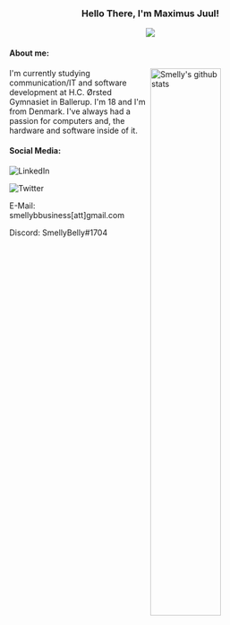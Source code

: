 <!-- Banner -->
<h3 align="center">Hello There, I'm Maximus Juul!</h3>
<p align="center">
	<img align="center" src="https://github.com/SmellyB3lly/SmellyB3lly/blob/main/assets/helloThere.gif">
</p>

<!-- About you -->
#### **About me:**

<!-- Any image aligned to the right. Beware the width -->
<a href="https://github.com/SmellyB3lly">
    <img width="50%" align="right" alt="Smelly's github stats" src="https://github-readme-stats.vercel.app/api?username=SmellyB3lly&show_icons=true&hide_border=true" />
  </a>

I'm currently studying communication/IT and software development at H.C. Ørsted Gymnasiet in Ballerup. I'm 18 and I'm from Denmark. I've always had a passion for computers and, the hardware and software inside of it. 


#### **Social Media:**

![LinkedIn](www.linkedin.com/in/maximus-juul)

![Twitter](https://twitter.com/SmeIIyBeIIy)

E-Mail: smellybbusiness[att]gmail.com

Discord: SmellyBelly#1704
